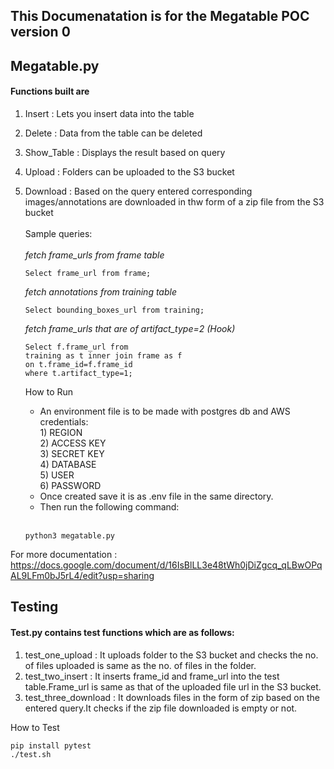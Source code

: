 ## This Documenatation is for the Megatable POC version 0
## Megatable.py
#### Functions built are
1) Insert : Lets you insert data into the table
2) Delete : Data from the table can be deleted
3) Show_Table : Displays the result based on query
4) Upload : Folders can be uploaded to the S3 bucket
5) Download : Based on the query entered corresponding images/annotations are downloaded in thw form of a zip file from the S3 bucket<br><br>
Sample queries:<br><br>
  <i>fetch frame_urls from frame table</i><br>
    ```
    Select frame_url from frame;
    ```
  
   <i>fetch annotations from training table</i><br>
   ```
   Select bounding_boxes_url from training;
   ```
   <i>fetch frame_urls that are of artifact_type=2 (Hook)</i><br>
   ```
   Select f.frame_url from 
   training as t inner join frame as f 
   on t.frame_id=f.frame_id 
   where t.artifact_type=1;
   ```
    How to Run
    <ul>
    <li> An environment file is to be made with postgres db and AWS credentials:<br>
    1) REGION<br>
    2) ACCESS KEY<br>
    3) SECRET KEY<br>
    4) DATABASE<br>
    5) USER<br>
    6) PASSWORD<br>
    </li>
    <li> Once created save it is as .env file in the same directory.
    </li>
    <li>Then run the following command:</li><br>
    </ul>
    
    ```
    python3 megatable.py
    ```
    
For more documentation :
https://docs.google.com/document/d/16IsBlLL3e48tWh0jDiZgcq_qLBwOPqAL9LFm0bJ5rL4/edit?usp=sharing

## Testing
#### Test.py contains test functions which are as follows:
1) test_one_upload : It uploads folder to the S3 bucket and checks the no. of files uploaded is same as the no. of files in the folder.
2) test_two_insert : It inserts frame_id and frame_url into the test table.Frame_url is same as that of the uploaded file url in the S3 bucket.
3) test_three_download : It downloads files in the form of zip based on the entered query.It checks if the zip file downloaded is empty or not.

How to Test

```
pip install pytest
./test.sh
```



